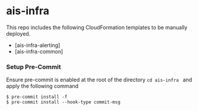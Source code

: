 # ais-infra

This repo includes the following CloudFormation templates to be manually deployed.

- [ais-infra-alerting]
- [ais-infra-common]

### Setup Pre-Commit
Ensure pre-commit is enabled at the root of the directory
```cd ais-infra ``` and apply the following command
```shell
$ pre-commit install -f
$ pre-commit install --hook-type commit-msg
```
